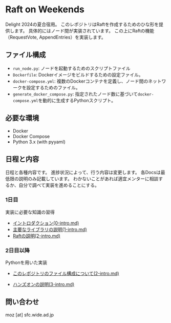 # Raft on Weekends

Delight 2024の夏合宿用。
このレポジトリはRaftを作成するためのひな形を提供します。
具体的にはノード間が実装されています。
この上にRaftの機能（RequestVote, AppendEntries）を実装します。

## ファイル構成

- `run_node.py`: ノードを起動するためのスクリプトファイル
- `Dockerfile`: Dockerイメージをビルドするための設定ファイル。
- `docker-compose.yml`: 複数のDockerコンテナを定義し、ノード間のネットワークを設定するためのファイル。
- `generate_docker_compose.py`: 指定されたノード数に基づいて`docker-compose.yml`を動的に生成するPythonスクリプト。

## 必要な環境

- Docker
- Docker Compose
- Python 3.x (with pyyaml)


## 日程と内容 
日程と各種内容です。
進捗状況によって、行う内容は変更します。
各Docsは最低限の説明のみ記載しています。
わかないことがあれば適宜メンターに相談するか、自分で調べて実装を進めることにする。


### 1日目
実装に必要な知識の習得
- [イントロダクション(0-intro.md)](docs/0-intro.md)
- [主要なライブラリの説明(1-intro.md)](docs/1-library.md)
- [Raftの説明(2-intro.md)](docs/2-raft.md)

### 2日目以降
Pythonを用いた実装
- [このレポジトリのファイル構成について(2-intro.md)](docs/3-repo.md)

- [ハンズオンの説明(3-intro.md)](docs/4-handson.md)

## 問い合わせ
moz [at] sfc.wide.ad.jp
